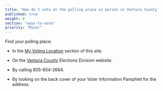 ```yaml
---
title: "How do I vote at the polling place in person in Ventura County?"
published: true
weight: 8
section: "ways-to-vote"
priority: "Minor"
---
```


Find your polling place:  

- In the [My Voting Location](#section-my-polling-place) section of this site.  

- On the [Ventura County](http://recorder.countyofventura.org/elections/voter-lookups/wheres-my-polling-place/#Search) Elections Division website.  

- By calling 805-654-2664.  

- By looking on the back cover of your Voter Information Pamphlet for the address.  
